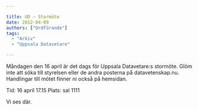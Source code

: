 ```yaml
---

title: UD – Stormöte
date: 2012-04-09
authors: ["Ordförande"]
tags:
  - "Arkiv"
  - "Uppsala Datavetare"

---
```


Måndagen den 16 april är det dags för Uppsala Datavetare:s stormöte.
Glöm inte att söka till styrelsen eller de andra posterna på
datavetenskap.nu. Handlingar till mötet finner ni också på hemsidan.

 Tid: 16 april 17.15
 Plats: sal 1111

Vi ses där.
